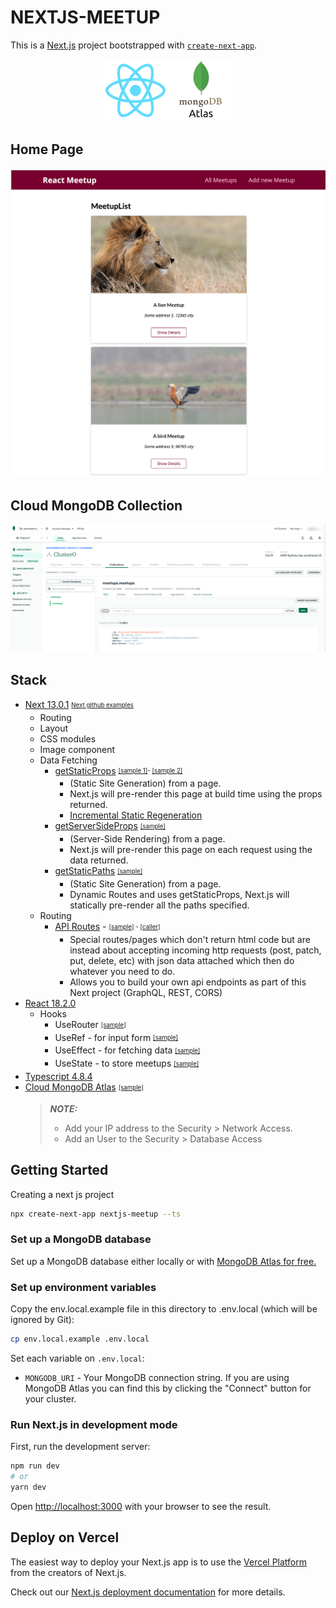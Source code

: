 # NEXTJS-MEETUP

This is a [Next.js](https://nextjs.org/) project bootstrapped with [`create-next-app`](https://github.com/vercel/next.js/tree/canary/packages/create-next-app).

<p align="center">
  <a href="https://reactjs.org/" target="blank"><img src="./logos/react-logo.png" width="100" alt="React logo"/></a>
  <a href="https://www.mongodb.com/atlas/database" target="blank"><img src="./logos/mongod-logo.webp" width=100" alt="Mongod Atlas logo"/></a>
</p>


## Home Page

![HomePage](./screenshots/HomePage.png)

## Cloud MongoDB Collection

![Cloud MongoDB](./screenshots/Cloud-MongoDB-Collection.png)

## Stack

* [Next 13.0.1](https://nextjs.org/) <sub><sup>[Next github examples](https://github.com/vercel/next.js/tree/canary/examples)</sub></sup>
  * Routing
  * Layout
  * CSS modules
  * Image component
  * Data Fetching
    * [getStaticProps](https://nextjs.org/docs/basic-features/data-fetching/get-static-props) <sub><sup>[[sample 1]](./pages/index.js)- [[sample 2]](./pages/meetups/[meetupId].js)</sub></sup>
      - (Static Site Generation) from a page.
      - Next.js will pre-render this page at build time using the props returned.
      - [Incremental Static Regeneration](https://nextjs.org/docs/basic-features/data-fetching/incremental-static-regeneration)
    * [getServerSideProps](https://nextjs.org/docs/basic-features/data-fetching/get-server-side-props) <sub><sup>[[sample]](./pages/index.js#21)</sub></sup>
      - (Server-Side Rendering) from a page.
      - Next.js will pre-render this page on each request using the data returned.
    * [getStaticPaths](https://nextjs.org/docs/basic-features/data-fetching/get-static-paths) <sub><sup>[[sample]](./pages/meetups/[meetupId].js)</sub></sup>
      - (Static Site Generation) from a page.
      - Dynamic Routes and uses getStaticProps, Next.js will statically pre-render all the paths specified.
  * Routing  
    * [API Routes](https://nextjs.org/docs/api-routes/introduction) - <sub><sup>[[sample]](./pages/api/meetups/add.js) - [[caller]](pages/meetups/new.js)</sub></sup>
      - Special routes/pages which don't return html code but are instead about accepting incoming http requests (post, patch, put, delete, etc) with json data attached which then do whatever you need to do.
      - Allows you to build your own api endpoints as part of this Next project (GraphQL, REST, CORS)
* [React 18.2.0](https://reactjs.org/)
  * Hooks
    * UseRouter <sub><sup>[[sample]](./components/meetups/MeetupItem.js)</sub></sup>
    * UseRef - for input form <sub><sup>[[sample]](./components/meetups/NewMeetupForm.js)</sub></sup>
    * UseEffect - for fetching data <sub><sup>[[sample]](./pages/index.js)</sub></sup>
    * UseState - to store meetups <sub><sup>[[sample]](./pages/index.js)</sub></sup>
* [Typescript 4.8.4](https://www.typescriptlang.org/)
* [Cloud MongoDB Atlas](https://www.mongodb.com/) <sub><sup>[[sample]](./pages/api/meetups/add.js)</sub></sup>
    > **_NOTE:_**  
    >  - Add your IP address to the Security > Network Access. </br>
    >  - Add an User to the Security > Database Access

## Getting Started

Creating a next js project

```bash
npx create-next-app nextjs-meetup --ts
```

### Set up a MongoDB database

Set up a MongoDB database either locally or with [MongoDB Atlas for free.](https://mongodb.com/atlas)

### Set up environment variables

Copy the env.local.example file in this directory to .env.local (which will be ignored by Git):

```bash
cp env.local.example .env.local
```

Set each variable on `.env.local`:

* `MONGODB_URI` - Your MongoDB connection string. If you are using MongoDB Atlas you can find this by clicking the "Connect" button for your cluster.

### Run Next.js in development mode

First, run the development server:

```bash
npm run dev
# or
yarn dev
```

Open [http://localhost:3000](http://localhost:3000) with your browser to see the result.

## Deploy on Vercel

The easiest way to deploy your Next.js app is to use the [Vercel Platform](https://vercel.com/new?utm_medium=default-template&filter=next.js&utm_source=create-next-app&utm_campaign=create-next-app-readme) from the creators of Next.js.

Check out our [Next.js deployment documentation](https://nextjs.org/docs/deployment) for more details.
